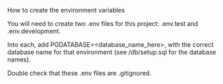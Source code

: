 How to create the environment variables

You will need to create two .env files for this project: .env.test and .env.development.

Into each, add PGDATABASE=<database_name_here>, with the correct database name for that environment (see /db/setup.sql for the database names).

Double check that these .env files are .gitignored.
